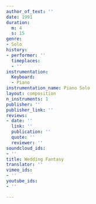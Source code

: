 ```yaml
---
author_of_text: ''
date: 1991
duration:
  m: 4
  s: 15
genre:
- Solo
history:
- performer: ''
  timeplaces:
  - ''
instrumentation:
  Keyboard:
  - Piano
instrumentation_name: Piano Solo
layout: composition
n_instruments: 1
publisher: ''
publisher_link: ''
reviews:
- date: ''
  link: ''
  publication: ''
  quote: ''
  reviewer: ''
soundcloud_ids:
- ''
title: Wedding Fantasy
translator: ''
vimeo_ids:
- ''
youtube_ids:
- ''

---
```

